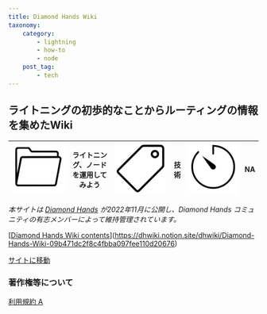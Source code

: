 ```yaml
---
title: Diamond Hands Wiki
taxonomy:
    category:
        - lightning
        - how-to
        - node
    post_tag:
        - tech
---
```


## ライトニングの初歩的なことからルーティングの情報を集めたWiki

|  ![Category](/_images/category.png)  |  ライトニング、ノードを運用してみよう |  ![Tag](/_images/tag.png)  |  技術  | ![Time](/_images/timer.png)  |  NA  |
| ---- | ---- | ---- | ---- | ---- | ---- |

*本サイトは [Diamond Hands](https://www.diamondhandsnode.com/) が2022年11月に公開し、Diamond Hands コミュニティの有志メンバーによって維持管理されています。*

[[Diamond Hands Wiki contents](/_images/diamond_hands_wiki_2.png)](https://dhwiki.notion.site/dhwiki/Diamond-Hands-Wiki-09b471dc2f8c4fbba097fee110d20676)

[サイトに移動](https://dhwiki.notion.site/dhwiki/Diamond-Hands-Wiki-09b471dc2f8c4fbba097fee110d20676)

### 著作権等について
[利用規約 A](https://lostinbitcoin.jp/copyright/#uaa) 
